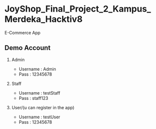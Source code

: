 # JoyShop_Final_Project_2_Kampus_Merdeka_Hacktiv8
E-Commerce App


## Demo Account
1. Admin
    - Username : Admin
    - Pass     : 12345678
    
 2. Staff
    - Username : testStaff
    - Pass     : staff123
    
 2. User/(u can register in the app)
    - Username : testUser
    - Pass     : 12345678
